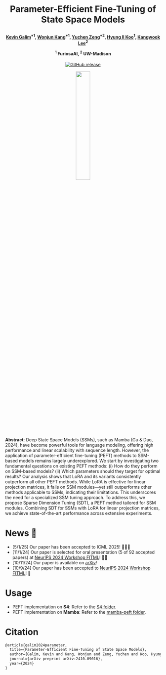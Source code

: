 <h1 align="center"> <p>Parameter-Efficient Fine-Tuning of State Space Models</p></h1>
<h4 align="center">
    <p>
      <a href="https://scholar.google.com/citations?user=G1EpeWYAAAAJ&hl=en" target="_blank">Kevin Galim</a><sup>*1</sup>, <a href="https://scholar.google.com/citations?user=Q-ARWkwAAAAJ&hl=eh" target="_blank">Wonjun Kang</a><sup>*1</sup>, <a href="https://yzeng58.github.io/zyc_cv/" target="_blank">Yuchen Zeng</a><sup>*2</sup>, <a href="http://cvml.ajou.ac.kr/wiki/index.php/Professor" target="_blank">Hyung Il Koo</a><sup>1</sup>, <a href="https://kangwooklee.com/aboutme/" target="_blank">Kangwook Lee</a><sup>2</sup>
  </p>
  <p>
    <sup>1</sup> FuriosaAI, <sup>2</sup> UW-Madison
   </p>
    </h4>
<p align="center">
    <a href="https://arxiv.org/abs/2410.09016">
        <img alt="GitHub release" src="https://img.shields.io/badge/arXiv-2410.09016-b31b1b.svg">
    </a>
</p>

<p align="center">
<img src = "https://github.com/user-attachments/assets/b318c473-cb41-4d88-9e83-d9e1ac03b620" width="30%" height="30%">
</p>

**Abstract**: Deep State Space Models (SSMs), such as Mamba (Gu & Dao, 2024), have become powerful tools for language modeling, offering high performance and linear scalability with sequence length. However, the application of parameter-efficient fine-tuning (PEFT) methods to SSM-based models remains largely underexplored. We start by investigating two fundamental questions on existing PEFT methods: (i) How do they perform on SSM-based models? (ii) Which parameters should they target for optimal results? Our analysis shows that LoRA and its variants consistently outperform all other PEFT methods. While LoRA is effective for linear projection matrices, it fails on SSM modules—yet still outperforms other methods applicable to SSMs, indicating their limitations. This underscores the need for a specialized SSM tuning approach. To address this, we propose Sparse Dimension Tuning (SDT), a PEFT method tailored for SSM modules. Combining SDT for SSMs with LoRA for linear projection matrices, we achieve state-of-the-art performance across extensive experiments.

# News  🚀

* [5/1/25] Our paper has been accepted to ICML 2025! 🎉🎉🎉
* [11/1/24] Our paper is selected for oral presentation (5 of 92 accepted papers) at <a href="https://sites.google.com/view/neurips2024-ftw/home">NeurIPS 2024 Workshop FITML</a>! 🎉🎉
* [10/11/24] Our paper is available on <a href="https://arxiv.org/abs/2410.09016">arXiv</a>!
* [10/9/24] Our paper has been accepted to <a href="https://sites.google.com/view/neurips2024-ftw/home">NeurIPS 2024 Workshop FITML</a>! 🎉


# Usage

* PEFT implementation on **S4**: Refer to the [S4 folder](./S4).
* PEFT implementation on **Mamba**: Refer to the [mamba-peft folder](./mamba-peft).

# Citation
```tex
@article{galim2024parameter,
  title={Parameter-Efficient Fine-Tuning of State Space Models},
  author={Galim, Kevin and Kang, Wonjun and Zeng, Yuchen and Koo, Hyung Il and Lee, Kangwook},
  journal={arXiv preprint arXiv:2410.09016},
  year={2024}
}
```
